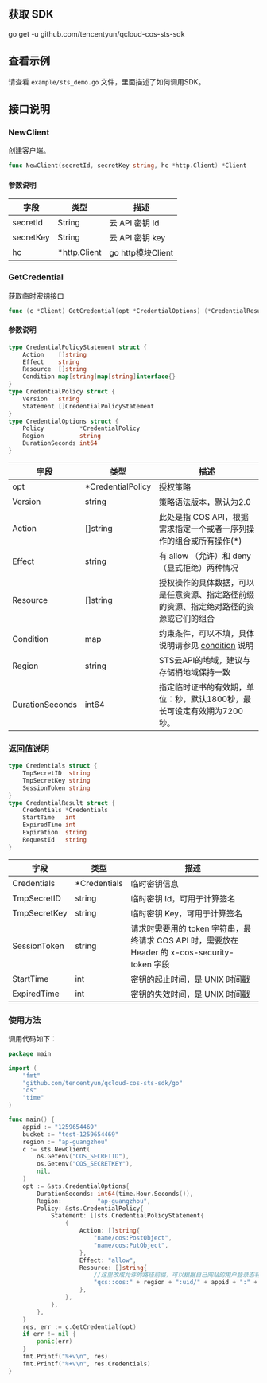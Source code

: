 ## 获取 SDK
go get -u github.com/tencentyun/qcloud-cos-sts-sdk

## 查看示例

请查看 `example/sts_demo.go` 文件，里面描述了如何调用SDK。

## 接口说明

### NewClient

创建客户端。

```go
func NewClient(secretId, secretKey string, hc *http.Client) *Client
```

#### 参数说明

|字段|类型|描述|
| ---- | ---- | ---- |
|secretId|String| 云 API 密钥 Id|
|secretKey|String| 云 API 密钥 key|
|hc|*http.Client| go http模块Client |

### GetCredential

获取临时密钥接口

```go
func (c *Client) GetCredential(opt *CredentialOptions) (*CredentialResult, error)
```
#### 参数说明

```go
type CredentialPolicyStatement struct {
    Action    []string                       
    Effect    string                          
    Resource  []string                         
    Condition map[string]map[string]interface{} 
}
type CredentialPolicy struct {
    Version   string                      
    Statement []CredentialPolicyStatement 
}
type CredentialOptions struct {
    Policy          *CredentialPolicy
    Region          string
    DurationSeconds int64
}
```

|字段|类型|描述|
| ---- | ---- | ---- |
|opt|*CredentialPolicy| 授权策略 |
| Version         |string| 策略语法版本，默认为2.0 |
|Action|[]string| 此处是指 COS API，根据需求指定一个或者一序列操作的组合或所有操作(*) |
|Effect|string| 有 allow （允许）和 deny （显式拒绝）两种情况 |
|Resource|[]string| 授权操作的具体数据，可以是任意资源、指定路径前缀的资源、指定绝对路径的资源或它们的组合 |
|Condition|map|约束条件，可以不填，具体说明请参见 [condition](https://cloud.tencent.com/document/product/598/10603#6.-.E7.94.9F.E6.95.88.E6.9D.A1.E4.BB.B6.EF.BC.88condition.EF.BC.89) 说明|
|Region|string| STS云API的地域，建议与存储桶地域保持一致 |
|DurationSeconds|int64| 指定临时证书的有效期，单位：秒，默认1800秒，最长可设定有效期为7200秒。 |

### 返回值说明

``` go
type Credentials struct {
    TmpSecretID  string 
    TmpSecretKey string 
    SessionToken string 
}
type CredentialResult struct {
    Credentials *Credentials 
    StartTime   int
    ExpiredTime int          
    Expiration  string                 
    RequestId   string  
}
```

|字段|类型|描述|
| ---- | ---- | ---- |
|Credentials | *Credentials | 临时密钥信息 |
|TmpSecretID | string | 临时密钥 Id，可用于计算签名 |
|TmpSecretKey | string | 临时密钥 Key，可用于计算签名 |
|SessionToken | string | 请求时需要用的 token 字符串，最终请求 COS API 时，需要放在 Header 的 x-cos-security-token 字段 |
|StartTime | int | 密钥的起止时间，是 UNIX 时间戳 |
|ExpiredTime | int | 密钥的失效时间，是 UNIX 时间戳 |

### 使用方法

调用代码如下：

```go
package main

import (
	"fmt"
	"github.com/tencentyun/qcloud-cos-sts-sdk/go"
	"os"
	"time"
)

func main() {
	appid := "1259654469"
	bucket := "test-1259654469"
	region := "ap-guangzhou"
	c := sts.NewClient(
		os.Getenv("COS_SECRETID"),
		os.Getenv("COS_SECRETKEY"),
		nil,
	)
	opt := &sts.CredentialOptions{
		DurationSeconds: int64(time.Hour.Seconds()),
		Region:          "ap-guangzhou",
		Policy: &sts.CredentialPolicy{
			Statement: []sts.CredentialPolicyStatement{
				{
					Action: []string{
						"name/cos:PostObject",
						"name/cos:PutObject",
					},
					Effect: "allow",
					Resource: []string{
						//这里改成允许的路径前缀，可以根据自己网站的用户登录态判断允许上传的具体路径，例子： a.jpg 或者 a/* 或者 * (使用通配符*存在重大安全风险, 请谨慎评估使用)
						"qcs::cos:" + region + ":uid/" + appid + ":" + bucket + "/exampleobject",
					},
				},
			},
		},
	}
	res, err := c.GetCredential(opt)
	if err != nil {
		panic(err)
	}
	fmt.Printf("%+v\n", res)
	fmt.Printf("%+v\n", res.Credentials)
}
```
